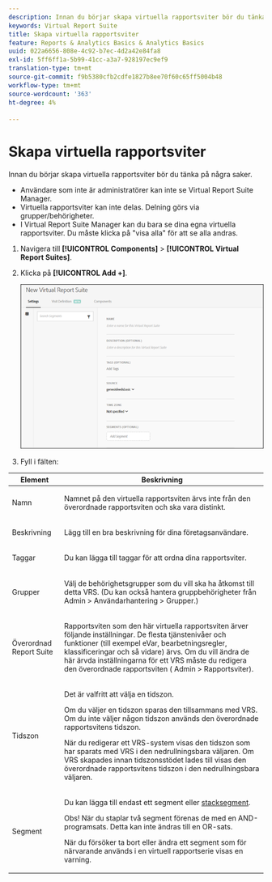 ```yaml
---
description: Innan du börjar skapa virtuella rapportsviter bör du tänka på några saker.
keywords: Virtual Report Suite
title: Skapa virtuella rapportsviter
feature: Reports & Analytics Basics & Analytics Basics
uuid: 022a6656-808e-4c92-b7ec-4d2a42e84fa8
exl-id: 5ff6ff1a-5b99-41cc-a3a7-928197ec9ef9
translation-type: tm+mt
source-git-commit: f9b5380cfb2cdfe1827b8ee70f60c65ff5004b48
workflow-type: tm+mt
source-wordcount: '363'
ht-degree: 4%

---
```


# Skapa virtuella rapportsviter

Innan du börjar skapa virtuella rapportsviter bör du tänka på några saker.

* Användare som inte är administratörer kan inte se Virtual Report Suite Manager.
* Virtuella rapportsviter kan inte delas. Delning görs via grupper/behörigheter.
* I Virtual Report Suite Manager kan du bara se dina egna virtuella rapportsviter. Du måste klicka på &quot;visa alla&quot; för att se alla andras.

1. Navigera till **[!UICONTROL Components]** > **[!UICONTROL Virtual Report Suites]**.
1. Klicka på **[!UICONTROL Add +]**.

   ![](assets/new_vrs.png)

1. Fyll i fälten:

<table id="table_0F85B56480BB46CBA5BE236BBD70156D"> 
 <thead> 
  <tr> 
   <th colname="col1" class="entry"> Element </th> 
   <th colname="col2" class="entry"> Beskrivning </th> 
  </tr> 
 </thead>
 <tbody> 
  <tr> 
   <td colname="col1"> Namn </td> 
   <td colname="col2"> <p>Namnet på den virtuella rapportsviten ärvs inte från den överordnade rapportsviten och ska vara distinkt. </p> </td> 
  </tr> 
  <tr> 
   <td colname="col1"> Beskrivning </td> 
   <td colname="col2"> <p>Lägg till en bra beskrivning för dina företagsanvändare. </p> </td> 
  </tr> 
  <tr> 
   <td colname="col1"> Taggar </td> 
   <td colname="col2"> <p>Du kan lägga till taggar för att ordna dina rapportsviter. </p> </td> 
  </tr> 
  <tr> 
   <td colname="col1"> Grupper </td> 
   <td colname="col2"> <p>Välj de behörighetsgrupper som du vill ska ha åtkomst till detta VRS. (Du kan också hantera gruppbehörigheter från <span class="ignoretag"><span class="uicontrol"> Admin</span> &gt; <span class="uicontrol"> Användarhantering</span> &gt; <span class="uicontrol"> Grupper</span></span>.) </p> </td> 
  </tr> 
  <tr> 
   <td colname="col1"> Överordnad Report Suite </td> 
   <td colname="col2"> <p>Rapportsviten som den här virtuella rapportsviten ärver följande inställningar. De flesta tjänstenivåer och funktioner (till exempel eVar, bearbetningsregler, klassificeringar och så vidare) ärvs. Om du vill ändra de här ärvda inställningarna för ett VRS måste du redigera den överordnade rapportsviten (<span class="ignoretag"><span class="uicontrol"> Admin</span> &gt; <span class="uicontrol"> Rapportsviter</span></span>). </p> </td> 
  </tr> 
  <tr> 
   <td colname="col1"> Tidszon </td> 
   <td colname="col2"> <p>Det är valfritt att välja en tidszon. </p> <p>Om du väljer en tidszon sparas den tillsammans med VRS. Om du inte väljer någon tidszon används den överordnade rapportsvitens tidszon. </p> <p>När du redigerar ett VRS-system visas den tidszon som har sparats med VRS i den nedrullningsbara väljaren. Om VRS skapades innan tidszonsstödet lades till visas den överordnade rapportsvitens tidszon i den nedrullningsbara väljaren. </p> </td> 
  </tr> 
  <tr> 
   <td colname="col1"> Segment </td> 
   <td colname="col2"> <p>Du kan lägga till endast ett segment eller <a href="https://docs.adobe.com/content/help/en/analytics/components/segmentation/segmentation-workflow/seg-build.html"  > stacksegment</a>. </p> <p> <p>Obs!  När du staplar två segment förenas de med en AND-programsats. Detta kan inte ändras till en OR-sats. </p> </p> <p>När du försöker ta bort eller ändra ett segment som för närvarande används i en virtuell rapportserie visas en varning. </p> </td> 
  </tr> 
 </tbody> 
</table>
